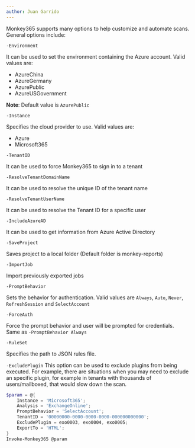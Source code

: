 ```yaml
---
author: Juan Garrido
---
```


Monkey365 supports many options to help customize and automate scans. General options include:

```-Environment```

It can be used to set the environment containing the Azure account. Valid values are:

* AzureChina
* AzureGermany
* AzurePublic
* AzureUSGovernment

**Note**: Default value is ```AzurePublic```

 ```-Instance```

Specifies the cloud provider to use. Valid values are:

* Azure
* Microsoft365

 ```-TenantID```

It can be used to force Monkey365 to sign in to a tenant

```-ResolveTenantDomainName```

It can be used to resolve the unique ID of the tenant name

```-ResolveTenantUserName```

It can be used to resolve the Tenant ID for a specific user

```-IncludeAzureAD```

It can be used to get information from Azure Active Directory

```-SaveProject```

Saves project to a local folder (Default folder is monkey-reports)

```-ImportJob```

Import previously exported jobs

```-PromptBehavior```

Sets the behavior for authentication. Valid values are ```Always```, ```Auto```, ```Never```, ```RefreshSession``` and ```SelectAccount```

```-ForceAuth```

Force the prompt behavior and user will be prompted for credentials. <br /> Same as ```-PromptBehavior Always```

```-RuleSet```

Specifies the path to JSON rules file.

```-ExcludePlugin```
This option can be used to exclude plugins from being executed. For example, there are situations when you may need to exclude an specific plugin, for example in tenants with thousands of users/mailboxed, that would slow down the scan.

``` powershell
$param = @{
    Instance = 'Microsoft365';
    Analysis = 'ExchangeOnline';
    PromptBehavior = 'SelectAccount';
    TenantID = '00000000-0000-0000-0000-000000000000';
	ExcludePlugin = exo0003, exo0004, exo0005;
    ExportTo = 'HTML';
}
Invoke-Monkey365 @param
```
